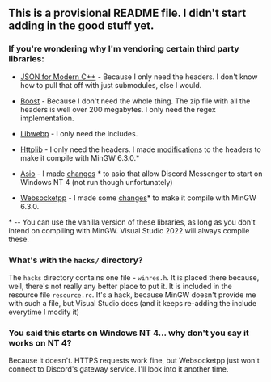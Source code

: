 ## This is a provisional README file.  I didn't start adding in the good stuff yet.

### If you're wondering why I'm vendoring certain third party libraries:

- [JSON for Modern C++](https://github.com/nlohmann/json) - Because I only need the headers.
  I don't know how to pull that off with just submodules, else I would.

- [Boost](https://www.boost.org) - Because I don't need the whole thing.  The zip file with
  all the headers is well over 200 megabytes.  I only need the regex implementation.

- [Libwebp](https://github.com/webmproject/libwebp) - I only need the includes.

- [Httplib](https://github.com/yhirose/cpp-httplib) - I only need the headers. I made
  [modifications](doc/httplib.diff) to the headers to make it compile with MinGW 6.3.0.\*

- [Asio](https://think-async.com/Asio) - I made [changes](doc/asio.diff) \* to asio that allow
  Discord Messenger to start on Windows NT 4 (not run though unfortunately)

- [Websocketpp](https://github.com/zaphoyd/websocketpp) - I made some [changes](doc/websocketpp.diff)\*
  to make it compile with MinGW 6.3.0.

\* -- You can use the vanilla version of these libraries, as long as you don't intend on compiling
   with MinGW.  Visual Studio 2022 will always compile these.

### What's with the `hacks/` directory?

The `hacks` directory contains one file - `winres.h`. It is placed there because, well, there's not
really any better place to put it.  It is included in the resource file `resource.rc`. It's a hack,
because MinGW doesn't provide me with such a file, but Visual Studio does (and it keeps re-adding
the include everytime I modify it)

### You said this starts on Windows NT 4...  why don't you say it works on NT 4?

Because it doesn't.  HTTPS requests work fine, but Websocketpp just won't connect to Discord's
gateway service.  I'll look into it another time.
